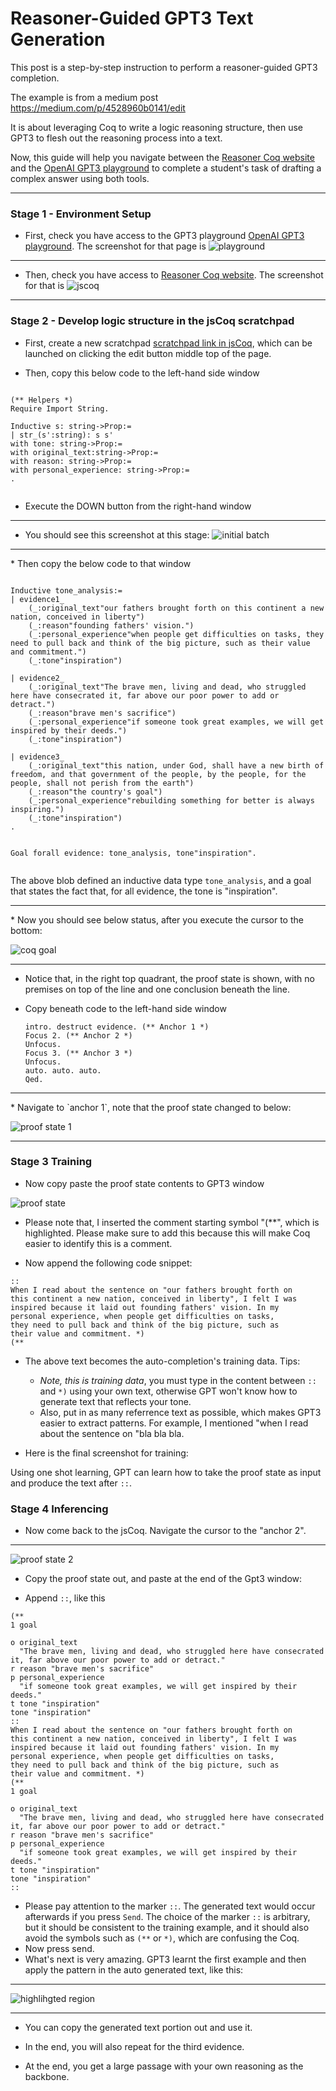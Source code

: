 
# Reasoner-Guided GPT3 Text Generation

This post is a step-by-step instruction to perform a reasoner-guided GPT3 completion.

The example is from a medium post https://medium.com/p/4528960b0141/edit

It is about leveraging Coq to write a logic reasoning structure, then use GPT3 to flesh out the reasoning process into a text. 

Now, this guide will help you navigate between the [Reasoner Coq website](https://coq.vercel.app/) and the [OpenAI GPT3 playground](https://beta.openai.com/playground) to complete a student's task of drafting a complex answer using both tools. 

<hr>

### Stage 1 - Environment Setup

* First, check you have access to the GPT3 playground [OpenAI GPT3 playground](https://beta.openai.com/playground). The screenshot for that page is 
![playground](images/playground.png)

<hr>

* Then, check you have access to [Reasoner Coq website](https://coq.vercel.app/). The screenshot for that is 
![jscoq](images/jscoq.png)
<hr>

### Stage 2 - Develop logic structure in the jsCoq scratchpad

* First, create a new scratchpad  [scratchpad link in jsCoq](https://coq.vercel.app/scratchpad.html), which can be launched on clicking the edit button middle top of the page. 


* Then, copy this below code to the left-hand side window


```

(** Helpers *)
Require Import String.

Inductive s: string->Prop:=
| str_(s':string): s s'
with tone: string->Prop:=
with original_text:string->Prop:=
with reason: string->Prop:=
with personal_experience: string->Prop:=
.


```

* Execute the DOWN button from the right-hand window
<hr>

* You should see this screenshot at this stage: 
![initial batch](images/initial_batch.png)

<hr>
* Then copy the below code to that window


```

Inductive tone_analysis:=
| evidence1_
    (_:original_text"our fathers brought forth on this continent a new nation, conceived in liberty")
    (_:reason"founding fathers' vision.")
    (_:personal_experience"when people get difficulties on tasks, they need to pull back and think of the big picture, such as their value and commitment.")
    (_:tone"inspiration")

| evidence2_
    (_:original_text"The brave men, living and dead, who struggled here have consecrated it, far above our poor power to add or detract.")
    (_:reason"brave men's sacrifice")
    (_:personal_experience"if someone took great examples, we will get inspired by their deeds.")
    (_:tone"inspiration")

| evidence3_
    (_:original_text"this nation, under God, shall have a new birth of freedom, and that government of the people, by the people, for the people, shall not perish from the earth")
    (_:reason"the country's goal")
    (_:personal_experience"rebuilding something for better is always inspiring.")
    (_:tone"inspiration")
.


Goal forall evidence: tone_analysis, tone"inspiration".


```

The above blob defined an inductive data type `tone_analysis`, and a goal that states the fact that, for all evidence, the tone is "inspiration". 

<hr>
* Now you should see below status, after you execute the cursor to the bottom: 

![coq goal](images/coq_goal.png)

<hr>

   * Notice that, in the right top quadrant, the proof state is shown, with no premises on top of the line and one conclusion beneath the line. 

* Copy beneath code to the left-hand side window

   ```
  intro. destruct evidence. (** Anchor 1 *)
  Focus 2. (** Anchor 2 *)
  Unfocus.
  Focus 3. (** Anchor 3 *)
  Unfocus.
  auto. auto. auto.
  Qed.
  ```

<hr>
* Navigate to `anchor 1`, note that the proof state changed to below: 

![proof state 1](images/proof%20state%201.png)
<hr>


### Stage 3 Training

* Now copy paste the proof state contents to GPT3 window

![proof state](images/copyed%20proof%20state%201%20at%20gpt.png)

   * Please note that, I inserted the comment starting symbol "(**", which is highlighted. Please make sure to add this because this will make Coq easier to identify this is a comment. 

   * Now append the following code snippet:

```
::
When I read about the sentence on "our fathers brought forth on 
this continent a new nation, conceived in liberty", I felt I was 
inspired because it laid out founding fathers' vision. In my 
personal experience, when people get difficulties on tasks, 
they need to pull back and think of the big picture, such as 
their value and commitment. *)
(**

```

* The above text becomes the auto-completion's training data. Tips: 
   * *Note, this is training data*, you must type in the content between `::` and `*)` using your own text, otherwise GPT won't know how to generate text that reflects your tone. 
   * Also, put in as many referrence text as possible, which makes GPT3 easier to extract patterns. For example, I mentioned "when I read about the sentence on "bla bla bla.

* Here is the final screenshot for training: 



Using one shot learning, GPT can learn how to take the proof state as input and produce the text after `::`. 


### Stage 4 Inferencing

* Now come back to the jsCoq. Navigate the cursor to the "anchor 2". 
<hr>

![proof state 2](images/proof%20state%202.png)

* Copy the proof state out, and paste at the end of the Gpt3 window: 

* Append `::`, like this

```
(**
1 goal

o original_text
  "The brave men, living and dead, who struggled here have consecrated it, far above our poor power to add or detract." 
r reason "brave men's sacrifice" 
p personal_experience
  "if someone took great examples, we will get inspired by their deeds." 
t tone "inspiration" 
tone "inspiration"
::
When I read about the sentence on "our fathers brought forth on 
this continent a new nation, conceived in liberty", I felt I was 
inspired because it laid out founding fathers' vision. In my 
personal experience, when people get difficulties on tasks, 
they need to pull back and think of the big picture, such as 
their value and commitment. *)
(**
1 goal

o original_text
  "The brave men, living and dead, who struggled here have consecrated it, far above our poor power to add or detract." 
r reason "brave men's sacrifice" 
p personal_experience
  "if someone took great examples, we will get inspired by their deeds." 
t tone "inspiration" 
tone "inspiration"
::

```

* Please pay attention to the marker `::`. The generated text would occur afterwards if you press `Send`. The choice of the marker `::` is arbitrary, but it should be consistent to the training example, and it should also avoid the symbols such as `(**` or `*)`, which are confusing the Coq. 
* Now press send. 
* What's next is very amazing. GPT3 learnt the first example and then apply the pattern in the auto generated text, like this:

<hr>

![highlihgted region](images/highlighted%20generation.png)
<hr>

* You can copy the generated text portion out and use it. 

* In the end, you will also repeat for the third evidence. 

* At the end, you get a large passage with your own reasoning as the backbone. 






